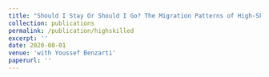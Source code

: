 ```yaml
---
title: "Should I Stay Or Should I Go? The Migration Patterns of High-Skilled Workers: Evidence From Alumni Databases"
collection: publications
permalink: /publication/highskilled
excerpt: ''
date: 2020-08-01
venue: 'with Youssef Benzarti'
paperurl: ''
---
```

